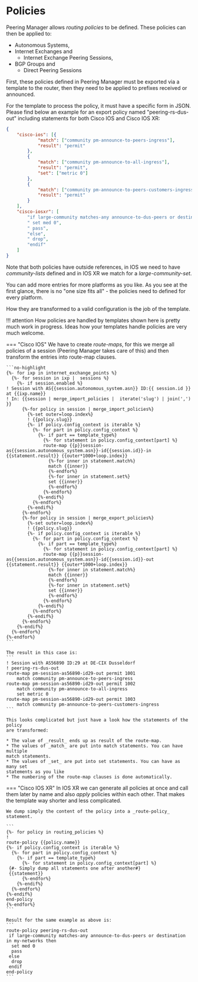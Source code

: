 # Policies
Peering Manager allows _routing policies_ to be defined.
These policies can then be applied to:

* Autonomous Systems,
* Internet Exchanges and
    * Internet Exchange Peering Sessions,
* BGP Groups and
    * Direct Peering Sessions

First, these policies defined in Peering Manager must be exported via a template
to the router, then they need to be applied to prefixes received or announced.

For the template to process the policy, it must have a specific form in JSON.
Please find below an example for an export policy named "peering-rs-dus-out"
including statements for both Cisco IOS and Cisco IOS XR:

```JSON
{
	"cisco-ios": [{
			"match": ["community pm-announce-to-peers-ingress"],
			"result": "permit"
		},
		{
			"match": ["community pm-announce-to-all-ingress"],
			"result": "permit",
            "set": ["metric 0"]
		},
		{
			"match": ["community pm-announce-to-peers-customers-ingress"],
			"result": "permit"
		}
	],
	"cisco-iosxr": [
		"if large-community matches-any announce-to-dus-peers or destination in my-networks then",
		" set med 0",
		" pass",
		"else",
		" drop",
		"endif"
	]
}
```

Note that both policies have outside references, in IOS we need to have
_community-lists_ defined and in IOS XR we match for a _large-community-set_.

You can add more entries for more platforms as you like. As you see at the first
glance, there is no "one size fits all" - the policies need to defined for every
platform.

How they are transformed to a valid configuration is the job of the template.


!!! attention
    How policies are handled by templates shown here is pretty much
    work in progress.
    Ideas how your templates handle policies are very much welcome.

=== "Cisco IOS"
    We have to create _route-maps_, for this we merge all policies of a session
    (Peering Manager takes care of this) and then transform the entries into
    route-map clauses.

    ```no-highlight
    {%- for ixp in internet_exchange_points %}
      {%- for session in ixp |  sessions %}
        {%- if session.enabled %}
    ! Session with AS{{session.autonomous_system.asn}} ID:{{ session.id }} at {{ixp.name}}
    ! In: {{session | merge_import_policies |  iterate('slug') | join(',') }}
          {%-for policy in session | merge_import_policies%}
            {%-set outer=loop.index%}
            ! {{policy.slug}}
            {%- if policy.config_context is iterable %}
              {%- for part in policy.config_context %}
                {%- if part == template_type%}
                  {%- for statement in policy.config_context[part] %}
                  route-map {{p}}session-as{{session.autonomous_system.asn}}-id{{session.id}}-in {{statement.result}} {{outer*1000+loop.index}}
                    {%-for inner in statement.match%}
                    match {{inner}}
                    {%-endfor%}
                    {%-for inner in statement.set%}
                    set {{inner}}
                    {%-endfor%}
                  {%-endfor%}
                {%-endif%}
              {%-endfor%}
            {%-endif%}
          {%-endfor%}
          {%-for policy in session | merge_export_policies%}
            {%-set outer=loop.index%}
            ! {{policy.slug}}
            {%- if policy.config_context is iterable %}
              {%- for part in policy.config_context %}
                {%- if part == template_type%}
                  {%- for statement in policy.config_context[part] %}
                  route-map {{p}}session-as{{session.autonomous_system.asn}}-id{{session.id}}-out {{statement.result}} {{outer*1000+loop.index}}
                    {%-for inner in statement.match%}
                    match {{inner}}
                    {%-endfor%}
                    {%-for inner in statement.set%}
                    set {{inner}}
                    {%-endfor%}
                  {%-endfor%}
                {%-endif%}
              {%-endfor%}
            {%-endif%}
          {%-endfor%}
        {%-endif%}
      {%-endfor%}
    {%-endfor%}
    ```

    The result in this case is:
    ```
    ! Session with AS56890 ID:29 at DE-CIX Dusseldorf
    ! peering-rs-dus-out
    route-map pm-session-as56890-id29-out permit 1001
        match community pm-announce-to-peers-ingress
    route-map pm-session-as56890-id29-out permit 1002
        match community pm-announce-to-all-ingress
        set metric 0
    route-map pm-session-as56890-id29-out permit 1003
        match community pm-announce-to-peers-customers-ingress
    ```

    This looks complicated but just have a look how the statements of the policy
    are transformed:

    * The value of _result_ ends up as result of the route-map.
    * The values of _match_ are put into match statements. You can have multiple
    match statements.
    * The values of _set_ are put into set statements. You can have as many set
    statements as you like
    * The numbering of the route-map clauses is done automatically.

=== "Cisco IOS XR"
    In IOS XR we can generate all policies at once and call them later by name and also _apply_ policies within each other. That makes the template way shorter and less complicated.

    We dump simply the content of the policy into a _route-policy_ statement.

    ```
    {%- for policy in routing_policies %}
    !
    route-policy {{policy.name}}
    {%- if policy.config_context is iterable %}
      {%- for part in policy.config_context %}
        {%- if part == template_type%}
          {%- for statement in policy.config_context[part] %}
     {#- Simply dump all statements one after another#}
     {{statement}}
          {%-endfor%}
        {%-endif%}
      {%-endfor%}
    {%-endif%}
    end-policy
    {%-endfor%}
    ```

    Result for the same example as above is:
    ```
    route-policy peering-rs-dus-out
     if large-community matches-any announce-to-dus-peers or destination in my-networks then
      set med 0
      pass
     else
      drop
     endif
    end-policy
    ```
